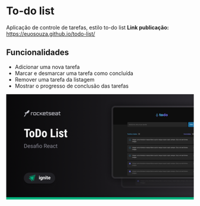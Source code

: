 # To-do list

Aplicação de controle de tarefas, estilo to-do list
**Link publicação:** https://euosouza.github.io/todo-list/

## Funcionalidades

- Adicionar uma nova tarefa
- Marcar e desmarcar uma tarefa como concluída
- Remover uma tarefa da listagem
- Mostrar o progresso de conclusão das tarefas

![Capa do Projeto](./src/assets/images/bg-readme.png)